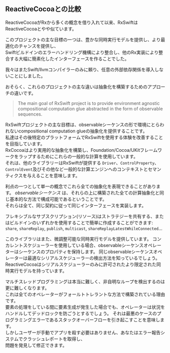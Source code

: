 ## ReactiveCocoaとの比較

ReactiveCocoaがRxから多くの概念を借り入れて以来、RxSwiftはReactiveCocoaとやや似ています。

このプロジェクトの主な目標の一つは、豊かな同時実行モデルを提供し、より最適化のチャンスを提供し、  
Swiftビルドインのエラーハンドリング機構により整合し、他のRx実装により整合する大幅に簡素化したインターフェースを作ることでした。

我々はまたSwift/llvmコンパイラーのみに頼り、任意の外部依存関係を導入しないことにしました。

おそらく、これらのプロジェクトの主な違いは抽象化を構築するためのアプローチの違いです。

> The main goal of RxSwift project is to provide environment agnostic compositional computation glue abstracted in the form of observable sequences. 

RxSwiftプロジェクトの主な目標は、observableシーケンスの形で環境にとらわれないcompositional computation glueの抽象化を提供することです。  
私達はその後特定のプラットフォームでRxSwiftを使用する体験を改善することを目指しています。  
RxCocoaはより実用的な抽象化を構築し、Foundation/Cocoa/UKitフレームワークをラップするためにこれらの一般的な計算を使用しています。  
それは、他のライブラリーはRxSwiftが提供する `Driver`、`ControlProperty`、`ControlEvent`及びその他など一般的な計算エンジンへのコンテキストとセマンティクスを与えることを意味します。  

利点の一つとして単一の概念でこれら全ての抽象化を表現できることがあります。 _observableシーケンス_ は、それらの上に構築された全ての計算抽象化と同じ基本的な方法で構成可能であるということです。  
それらは全て、同じ契約に従って同じインターフェースを実装します。

フレキシブルなサブスクリプション(リソース)はストラテジーを共有する、またはビルドインのいずれかを使用することで簡単に作成することができます:  
`share`, `shareReplay`, `publish`, `multicast`, `shareReplayLatestWhileConnected`...


このライブラリはまた、微調整可能な同時実行モデルを提供しています。
コンカレントスケジューラーを使用している場合、observableシーケンスオペレーターはシーケンスのプロパティを保持します。
同じobservableシーケンスオペレーターは最適なシリアルスケジューラーの検出方法を知っているでしょう。
ReactiveCocoaはシリアルスケジューラーのみに許可されたより限定された同時実行モデルを持っています。

マルチスレッドプログラミングは本当に難しく、非自明なループを検出するのは更に難しくなります。  
これは全てのオペレーターがフォールトトレラントな方法で構築されている理由です。  
要素の処理をしている間に要素生成が発生した場合でも、オペレーターは状況をハンドルしてデッドロックを防ごうとするでしょう。
それは最悪のケースのプログラミングエラーであるスタックオーバーフローを引き起こすことを意味します。  
しかしユーザーが手動でアプリを殺す必要はありません、あなたはエラー報告システムでクラッシュレポートを取得し、  
問題を発見して修正できます。
